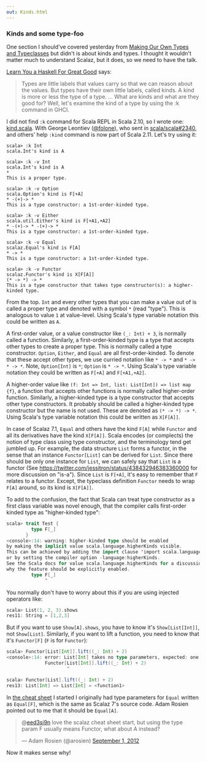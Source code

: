 ```yaml
---
out: Kinds.html
---
```


  [moott]: http://learnyouahaskell.com/making-our-own-types-and-typeclasses

### Kinds and some type-foo

One section I should've covered yesterday from [Making Our Own Types and Typeclasses][moott] but didn't is about kinds and types. I thought it wouldn't matter much to understand Scalaz, but it does, so we need to have the talk.

[Learn You a Haskell For Great Good][moott] says:

> Types are little labels that values carry so that we can reason about the values. But types have their own little labels, called kinds. A kind is more or less the type of a type. 
> ...
> What are kinds and what are they good for? Well, let's examine the kind of a type by using the :k command in GHCI.

I did not find `:k` command for Scala REPL in Scala 2.10, so I wrote one: [kind.scala](https://gist.github.com/eed3si9n/3610635). With George Leontiev ([@folone](https://twitter.com/folone)), who sent in [scala/scala#2340](https://github.com/scala/scala/pull/2340), and others' help `:kind` command is now part of Scala 2.11. Let's try using it:

```
scala> :k Int
scala.Int's kind is A

scala> :k -v Int
scala.Int's kind is A
*
This is a proper type.

scala> :k -v Option
scala.Option's kind is F[+A]
* -(+)-> *
This is a type constructor: a 1st-order-kinded type.

scala> :k -v Either
scala.util.Either's kind is F[+A1,+A2]
* -(+)-> * -(+)-> *
This is a type constructor: a 1st-order-kinded type.

scala> :k -v Equal
scalaz.Equal's kind is F[A]
* -> *
This is a type constructor: a 1st-order-kinded type.

scala> :k -v Functor
scalaz.Functor's kind is X[F[A]]
(* -> *) -> *
This is a type constructor that takes type constructor(s): a higher-kinded type.
```

From the top. `Int` and every other types that you can make a value out of is called a proper type and denoted with a symbol `*` (read "type"). This is analogous to value `1` at value-level. Using Scala's type variable notation this could be written as `A`.

A first-order value, or a value constructor like `(_: Int) + 3`, is normally called a function. Similarly, a first-order-kinded type is a type that accepts other types to create a proper type. This is normally called a type constructor. `Option`, `Either`, and `Equal` are all first-order-kinded. To denote that these accept other types, we use curried notation like `* -> *` and `* -> * -> *`. Note, `Option[Int]` is `*`; `Option` is `* -> *`. Using Scala's type variable notation they could be written as `F[+A]` and `F[+A1,+A2]`.

A higher-order value like `(f: Int => Int, list: List[Int]) => list map {f}`, a function that accepts other functions is normally called higher-order function. Similarly, a higher-kinded type is a type constructor that accepts other type constructors. It probably should be called a higher-kinded type constructor but the name is not used. These are denoted as `(* -> *) -> *`. Using Scala's type variable notation this could be written as `X[F[A]]`.

In case of Scalaz 7.1, `Equal` and others have the kind `F[A]` while `Functor` and all its derivatives have the kind `X[F[A]]`.
Scala encodes (or complects) the notion of type class using type constructor, and the terminology tend get jumbled up. For example, the data structure `List` forms a functor, in the sense that an instance `Functor[List]` can be derived for `List`. Since there should be only one instance for `List`, we can safely say that `List` is a functor (See https://twitter.com/jessitron/status/438432946383360000 for more discussion on "is-a"). Since `List` is `F[+A]`, it's easy to remember that `F` relates to a functor. Except, the typeclass definition `Functor` needs to wrap `F[A]` around, so its kind is `X[F[A]]`.

To add to the confusion, the fact that Scala can treat type constructor as a first class variable was novel enough, that the compiler calls first-order kinded type as "higher-kinded type":

```scala
scala> trait Test {
         type F[_]
       }
<console>:14: warning: higher-kinded type should be enabled
by making the implicit value scala.language.higherKinds visible.
This can be achieved by adding the import clause 'import scala.language.higherKinds'
or by setting the compiler option -language:higherKinds.
See the Scala docs for value scala.language.higherKinds for a discussion
why the feature should be explicitly enabled.
         type F[_]
              ^
```

You normally don't have to worry about this if you are using injected operators like:

```scala
scala> List(1, 2, 3).shows
res11: String = [1,2,3]
```

But if you want to use `Show[A].shows`, you have to know it's `Show[List[Int]]`, not `Show[List]`. Similarly, if you want to lift a function, you need to know that it's `Functor[F]` (`F` is for `Functor`):

```scala
scala> Functor[List[Int]].lift((_: Int) + 2)
<console>:14: error: List[Int] takes no type parameters, expected: one
              Functor[List[Int]].lift((_: Int) + 2)
                      ^

scala> Functor[List].lift((_: Int) + 2)
res13: List[Int] => List[Int] = <function1>
```

In [the cheat sheet](http://eed3si9n.com/scalaz-cheat-sheet) I started I originally had type parameters for `Equal` written as `Equal[F]`, which is the same as Scalaz 7's source code. Adam Rosien pointed out to me that it should be `Equal[A]`. 

<blockquote class="twitter-tweet"><p>@<a href="https://twitter.com/eed3si9n">eed3si9n</a> love the scalaz cheat sheet start, but using the type param F usually means Functor, what about A instead?</p>&mdash; Adam Rosien (@arosien) <a href="https://twitter.com/arosien/status/241990437269815296">September 1, 2012</a></blockquote>
<script async src="//platform.twitter.com/widgets.js" charset="utf-8"></script>

Now it makes sense why!
